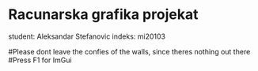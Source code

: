# Racunarska grafika projekat
student: Aleksandar Stefanovic
indeks: mi20103

#Please dont leave the confies of the walls, since theres nothing out there
#Press F1 for ImGui
